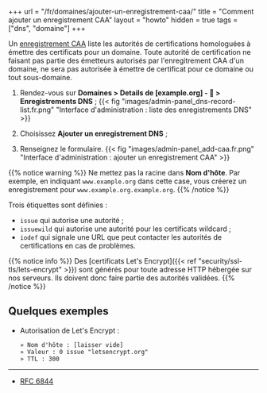 +++
url = "/fr/domaines/ajouter-un-enregistrement-caa/"
title = "Comment ajouter un enregistrement CAA"
layout = "howto"
hidden = true
tags = ["dns", "domaine"]
+++

Un [enregistrement CAA](https://fr.wikipedia.org/wiki/DNS_Certification_Authority_Authorization) liste les autorités de certifications homologuées à émettre des certificats pour un domaine. Toute autorité de certification ne faisant pas partie des émetteurs autorisés par l'enregitrement CAA d'un domaine, ne sera pas autorisée à émettre de certificat pour ce domaine ou tout sous-domaine.

1.   Rendez-vous sur **Domaines > Details de [example.org] - 🔎 > Enregistrements DNS** ;
    {{< fig "images/admin-panel_dns-record-list.fr.png" "Interface d'administration : liste des enregistrements DNS" >}}

2.   Choisissez **Ajouter un enregistrement DNS** ;

3.   Renseignez le formulaire.
    {{< fig "images/admin-panel_add-caa.fr.png" "Interface d'administration : ajouter un enregistrement CAA" >}}

{{% notice warning %}}
Ne mettez pas la racine dans **Nom d'hôte**.
Par exemple, en indiquant `www.example.org` dans cette case, vous créerez un enregistrement pour `www.example.org.example.org`.
{{% /notice %}}

Trois étiquettes sont définies :
- `issue` qui autorise une autorité ;
- `issuewild` qui autorise une autorité pour les certificats wildcard ;
- `iodef` qui signale une URL que peut contacter les autorités de certifications en cas de problèmes.

{{% notice info %}}
Des [certificats Let's Encrypt]({{< ref "security/ssl-tls/lets-encrypt" >}}) sont générés pour toute adresse HTTP hébergée sur nos serveurs. Ils doivent donc faire partie des autorités validées.
{{% /notice %}}

## Quelques exemples

-  Autorisation de Let's Encrypt :

    ```
    » Nom d'hôte : [laisser vide]
    » Valeur : 0 issue "letsencrypt.org"
    » TTL : 300
    ```

----
* [RFC 6844](https://tools.ietf.org/html/rfc6844)
